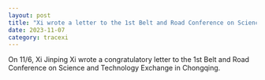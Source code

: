 ```yaml
---
layout: post
title: "Xi wrote a letter to the 1st Belt and Road Conference on Science and Technology Exchange"
date: 2023-11-07
category: tracexi
---
```


On 11/6, Xi Jinping Xi wrote a congratulatory letter to the 1st Belt and Road Conference on Science and Technology Exchange in Chongqing.

